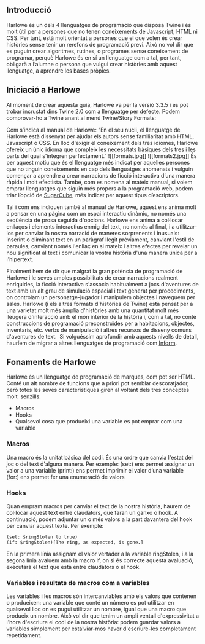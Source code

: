 ## Introducció

Harlowe és un dels 4 llenguatges de programació que disposa Twine i és molt útil per a persones que no tenen coneixements de Javascript, HTML ni CSS. Per tant, està molt orientat a persones que el que volen és crear històries sense tenir un rerefons de programació previ. Això no vol dir que es puguin crear algoritmes, rutines, o programes sense coneixement de programar, perquè Harlowe és en sí un llenguatge com a tal, per tant, obligarà a l’alumne o persona que vulgui crear històries amb aquest llenguatge, a aprendre les bases pròpies.

## Iniciació a Harlowe

Al moment de crear aquesta guia, Harlowe va per la versió 3.3.5 i es pot trobar incrustat dins Twine 2.0 com a llenguatge per defecte. Podem comprovar-ho a Twine anant al menú Twine/Story Formats:


Com s’indica al manual de Harlowe: “En el seu nucli, el llenguatge de Harlowe està dissenyat per ajudar els autors sense familiaritat amb HTML, Javascript o CSS. En lloc d'exigir el coneixement dels tres idiomes, Harlowe ofereix un únic idioma que compleix les necessitats bàsiques dels tres i les parts del qual s'integren perfectament.”
![[formats.jpg]]
![[formats2.jpg]]
És per aquest motiu que és el llenguatge més indicat per aquelles persones que no tinguin coneixements en cap dels llenguatges anomenats i vulguin començar a aprendre a crear narracions de ficció interactiva d’una manera ràpida i molt efectista. També, com es nomena al mateix manual, si volem emprar llenguatges que siguin més propers a la programació web, podem triar l’opció de [SugarCube](https://www.motoslave.net/sugarcube/2/), més indicat per aquest tipus d’escriptors.

Tal i com ens indiquen també al manual de Harlowe, aquest ens anima molt a pensar en una pàgina com un espai interactiu dinàmic, no només una seqüència de prosa seguida d'opcions. Harlowe ens anima a col·locar enllaços i elements interactius enmig del text, no només al final, i a utilitzar-los per canviar la nostra narració de maneres sorprenents i inusuals: inserint o eliminant text en un paràgraf llegit prèviament, canviant l'estil de paraules, canviant només l'enllaç en si mateix i altres efectes per revelar un nou significat al text i comunicar la vostra història d'una manera única per a l'hipertext. 

Finalment hem de dir que malgrat la gran potència de programació de Harlowe i le seves amples possibilitats de crear narracions realment enriquides, la ficció interactiva s'associa habitualment a jocs d'aventures de text amb un alt grau de simulació espacial i text generat per procediments, on controlam un personatge-jugador i manipulem objectes i naveguem per sales. Harlowe (i els altres formats d'històries de Twine) està pensat per a una varietat molt més àmplia d'històries amb una quantitat molt més lleugera d'interacció amb el món interior de la història i, com a tal, no conté construccions de programació preconstruïdes per a habitacions, objectes, inventaris, etc. verbs de manipulació i altres recursos de disseny comuns d'aventures de text.  Si volguéssim aprofundir amb aquests nivells de detall, hauríem de migrar a altres llenguatges de programació com [Inform](http://inform7.com/).

## Fonaments de Harlowe

Harlowe és un llenguatge de programació de marques, com pot ser HTML. Conté un alt nombre de funcions que a priori pot semblar descoratjador, però totes les seves característiques giren al voltant dels tres conceptes molt  senzills:
-   Macros  
-   Hooks
-   Qualsevol cosa que produeixi una variable es pot emprar com una variable

### Macros

Una macro és la unitat bàsica del codi. És una ordre que canvia l'estat del joc o del text d'alguna manera. Per exemple:
(set:) ens permet assignar un valor a una variable
(print:) ens permet imprimir el valor d’una variable  
(for:) ens permet fer una enumeració de valors

### Hooks

Quan empram macros per canviar el text de la nostra història, haurem de col·locar aquest text entre claudàtors, que faran un ganxo o hook. A continuació, podem adjuntar un o més valors a la part davantera del hook per canviar aquest texte. Per exemple:
```harlowe
(set: $ringStolen to true)  
(if: $ringStolen)[The ring, as expected, is gone.]
```

En la primera línia assignam el valor vertader a la variable ringStolen, i a la segona línia avaluem amb la macro if, on si és correcte aquesta avaluació, executarà el text que està entre claudàtors o el hook.

### Variables i resultats de macros com a variables

Les variables i les macros són intercanviables amb els valors que contenen o produeixen: una variable que conté un número es pot utilitzar en qualsevol lloc on es pugui utilitzar un nombre, igual que una macro que produeix un nombre. Això vol dir que tenim un ampli ventall d'expressivitat a l'hora d'escriure el codi de la nostra història: podem guardar valors a variables simplement per estalviar-mos haver d'escriure-les completament repetidament.